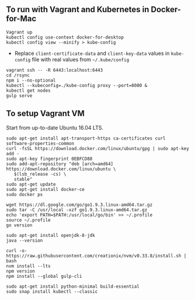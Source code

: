 ## To run with Vagrant and Kubernetes in Docker-for-Mac

```
Vagrant up
kubectl config use-context docker-for-desktop
kubectl config view --minify > kube-config
```

* Replace `client-certificate-data` and `client-key-data` values in `kube-config` file with real values from `~/.kube/config`

```
vagrant ssh -- -R 6443:localhost:6443
cd /rsync
npm i --no-optional
kubectl --kubeconfig=./kube-config proxy --port=8080 &
kubectl get nodes
gulp serve
```

## To setup Vagrant VM
Start from up-to-date Ubuntu 16.04 LTS.
```
sudo apt-get install apt-transport-https ca-certificates curl software-properties-common
curl -fsSL https://download.docker.com/linux/ubuntu/gpg | sudo apt-key add -
sudo apt-key fingerprint 0EBFCD88
sudo add-apt-repository "deb [arch=amd64] https://download.docker.com/linux/ubuntu \
   $(lsb_release -cs) \
   stable"
sudo apt-get update
sudo apt-get install docker-ce
sudo docker ps
```

```
wget https://dl.google.com/go/go1.9.3.linux-amd64.tar.gz
sudo tar -C /usr/local -xzf go1.9.3.linux-amd64.tar.gz
echo 'export PATH=$PATH:/usr/local/go/bin' >> ~/.profile
source ~/.profile
go version
```

```
sudo apt-get install openjdk-8-jdk
java --version
```

```
curl -o- https://raw.githubusercontent.com/creationix/nvm/v0.33.8/install.sh | bash
nvm install --lts
npm version
npm install --global gulp-cli
```

```
sudo apt-get install python-minimal build-essential
sudo snap install kubectl --classic
```
